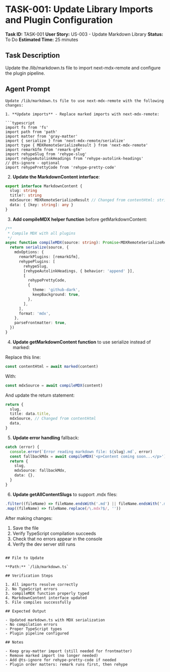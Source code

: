 # TASK-001: Update Library Imports and Plugin Configuration

**Task ID:** TASK-001
**User Story:** US-003 - Update Markdown Library
**Status:** To Do
**Estimated Time:** 25 minutes

## Task Description

Update the /lib/markdown.ts file to import next-mdx-remote and configure the plugin pipeline.

## Agent Prompt

````
Update /lib/markdown.ts file to use next-mdx-remote with the following changes:

1. **Update imports** - Replace marked imports with next-mdx-remote:

```typescript
import fs from 'fs'
import path from 'path'
import matter from 'gray-matter'
import { serialize } from 'next-mdx-remote/serialize'
import type { MDXRemoteSerializeResult } from 'next-mdx-remote'
import remarkGfm from 'remark-gfm'
import rehypeSlug from 'rehype-slug'
import rehypeAutolinkHeadings from 'rehype-autolink-headings'
// @ts-ignore - optional
import rehypePrettyCode from 'rehype-pretty-code'
````

2. **Update the MarkdownContent interface**:

```typescript
export interface MarkdownContent {
  slug: string
  title?: string
  mdxSource: MDXRemoteSerializeResult // Changed from contentHtml: string
  data: { [key: string]: any }
}
```

3. **Add compileMDX helper function** before getMarkdownContent:

```typescript
/**
 * Compile MDX with all plugins
 */
async function compileMDX(source: string): Promise<MDXRemoteSerializeResult> {
  return serialize(source, {
    mdxOptions: {
      remarkPlugins: [remarkGfm],
      rehypePlugins: [
        rehypeSlug,
        [rehypeAutolinkHeadings, { behavior: 'append' }],
        [
          rehypePrettyCode,
          {
            theme: 'github-dark',
            keepBackground: true,
          },
        ],
      ],
      format: 'mdx',
    },
    parseFrontmatter: true,
  })
}
```

4. **Update getMarkdownContent function** to use serialize instead of marked:

Replace this line:

```typescript
const contentHtml = await marked(content)
```

With:

```typescript
const mdxSource = await compileMDX(content)
```

And update the return statement:

```typescript
return {
  slug,
  title: data.title,
  mdxSource, // Changed from contentHtml
  data,
}
```

5. **Update error handling** fallback:

```typescript
catch (error) {
  console.error(`Error reading markdown file: ${slug}.md`, error)
  const fallbackMdx = await compileMDX('<p>Content coming soon...</p>')
  return {
    slug,
    mdxSource: fallbackMdx,
    data: {},
  }
}
```

6. **Update getAllContentSlugs** to support .mdx files:

```typescript
.filter((fileName) => fileName.endsWith('.md') || fileName.endsWith('.mdx'))
.map((fileName) => fileName.replace(/\.mdx?$/, ''))
```

After making changes:

1. Save the file
2. Verify TypeScript compilation succeeds
3. Check that no errors appear in the console
4. Verify the dev server still runs

```

## File to Update

**Path:** `/lib/markdown.ts`

## Verification Steps

1. All imports resolve correctly
2. No TypeScript errors
3. compileMDX function properly typed
4. MarkdownContent interface updated
5. File compiles successfully

## Expected Output

- Updated markdown.ts with MDX serialization
- No compilation errors
- Proper TypeScript types
- Plugin pipeline configured

## Notes

- Keep gray-matter import (still needed for frontmatter)
- Remove marked import (no longer needed)
- Add @ts-ignore for rehype-pretty-code if needed
- Plugin order matters: remark runs first, then rehype
```
